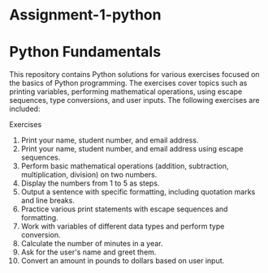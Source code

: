 # Assignment-1-python
# Python Fundamentals
This repository contains Python solutions for various exercises focused on the basics of Python programming. The exercises cover topics such as printing variables, performing mathematical operations, using escape sequences, type conversions, and user inputs. The following exercises are included:

Exercises

1. Print your name, student number, and email address.
2. Print your name, student number, and email address using escape sequences.
3. Perform basic mathematical operations (addition, subtraction, multiplication, division) on two numbers.
4. Display the numbers from 1 to 5 as steps.
5. Output a sentence with specific formatting, including quotation marks and line breaks.
6. Practice various print statements with escape sequences and formatting.
7. Work with variables of different data types and perform type conversion.
8. Calculate the number of minutes in a year.
9. Ask for the user's name and greet them.
10. Convert an amount in pounds to dollars based on user input.
